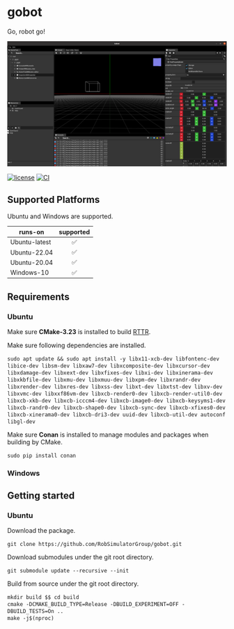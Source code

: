 # gobot
Go, robot go! 

![overview](./doc/overview.png)

[![license](https://img.shields.io/github/license/RobSimulatorGroup/gobot.svg)](https://github.com/RobSimulatorGroup/gobot/blob/master/LICENSE)
[![CI](https://github.com/RobSimulatorGroup/gobot/actions/workflows/ci.yml/badge.svg?branch=master&event=push)](https://github.com/RobSimulatorGroup/gobot/actions)
<!-- Add badges for any CI status, testing status, released version -->

## Supported Platforms
Ubuntu and Windows are supported.

| runs-on       | supported |
|---------------|:---------:|
| Ubuntu-latest |    ✅️     |
| Ubuntu-22.04  |    ✅️     |
| Ubuntu-20.04  |    ✅️     |
| Windows-10    |    ✅️     |


## Requirements
### Ubuntu

Make sure **CMake-3.23** is installed to build [RTTR](https://www.rttr.org/).

Make sure following dependencies are installed.
```shell
sudo apt update && sudo apt install -y libx11-xcb-dev libfontenc-dev libice-dev libsm-dev libxaw7-dev libxcomposite-dev libxcursor-dev libxdamage-dev libxext-dev libxfixes-dev libxi-dev libxinerama-dev libxkbfile-dev libxmu-dev libxmuu-dev libxpm-dev libxrandr-dev libxrender-dev libxres-dev libxss-dev libxt-dev libxtst-dev libxv-dev libxvmc-dev libxxf86vm-dev libxcb-render0-dev libxcb-render-util0-dev libxcb-xkb-dev libxcb-icccm4-dev libxcb-image0-dev libxcb-keysyms1-dev libxcb-randr0-dev libxcb-shape0-dev libxcb-sync-dev libxcb-xfixes0-dev libxcb-xinerama0-dev libxcb-dri3-dev uuid-dev libxcb-util-dev autoconf libgl-dev
```

Make sure **Conan** is installed to manage modules and packages when building by CMake.
```shell
sudo pip install conan
```

### Windows

## Getting started
### Ubuntu

Download the package.
```shell
git clone https://github.com/RobSimulatorGroup/gobot.git
```

Download submodules under the git root directory.
```shell
git submodule update --recursive --init
```

Build from source under the git root directory.
```shell
mkdir build $$ cd build
cmake -DCMAKE_BUILD_TYPE=Release -DBUILD_EXPERIMENT=OFF -DBUILD_TESTS=On ..
make -j$(nproc)
```
